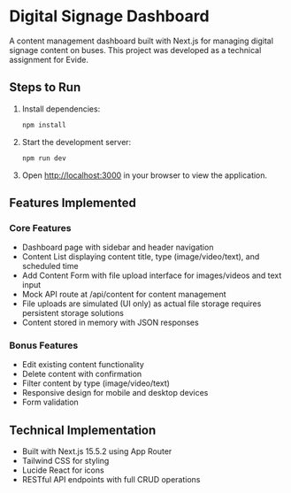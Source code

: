# Digital Signage Dashboard

A content management dashboard built with Next.js for managing digital signage content on buses. This project was developed as a technical assignment for Evide.

## Steps to Run

1. Install dependencies:

   ```bash
   npm install
   ```

2. Start the development server:

   ```bash
   npm run dev
   ```

3. Open [http://localhost:3000](http://localhost:3000) in your browser to view the application.

## Features Implemented

### Core Features

- Dashboard page with sidebar and header navigation
- Content List displaying content title, type (image/video/text), and scheduled time
- Add Content Form with file upload interface for images/videos and text input
- Mock API route at /api/content for content management
- File uploads are simulated (UI only) as actual file storage requires persistent storage solutions
- Content stored in memory with JSON responses

### Bonus Features

- Edit existing content functionality
- Delete content with confirmation
- Filter content by type (image/video/text)
- Responsive design for mobile and desktop devices
- Form validation

## Technical Implementation

- Built with Next.js 15.5.2 using App Router
- Tailwind CSS for styling
- Lucide React for icons
- RESTful API endpoints with full CRUD operations
